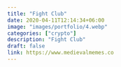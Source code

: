 ```yaml
---
title: "Fight Club"
date: 2020-04-11T12:14:34+06:00
image: "images/portfolio/4.webp"
categories: ["crypto"]
description: "Fight Club"
draft: false
link: https://www.medievalmemes.co
---
```

